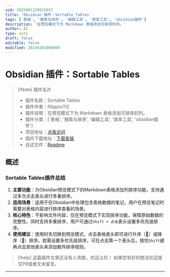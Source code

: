 ```yaml
---
uid: 2025081220015037
title: 'Obsidian 插件：Sortable Tables'
tags: ['表格', '搜索与排序', '编辑工具', '效率工具', 'obsidian插件']
description: '在预览模式下为 Markdown 表格添加可排序的列。'
author: AI
type: auto
draft: false
editable: false
modified: 20240101000000
---
```


# Obsidian 插件：Sortable Tables

> [!Note] 插件名片
> - 插件名称：Sortable Tables
> - 插件作者：filippov112
> - 插件说明：在预览模式下为 Markdown 表格添加可排序的列。
> - 插件分类：['表格', '搜索与排序', '编辑工具', '效率工具', 'obsidian插件']
> - 项目地址：[点我访问](https://github.com/filippov112/obsidian-sortable-tables)
> - 国内下载地址：[下载安装](https://pkmer.cn/products/plugin/pluginMarket/?sortable-tables)
> - 自述文件：[Readme](https://ghproxy.net/https://raw.githubusercontent.com/filippov112/obsidian-sortable-tables/master/README.md)



## 概述

### Sortable Tables插件总结
1. **主要功能**：为Obsidian预览模式下的Markdown表格添加列排序功能，支持通过多次点击表头进行多重排序。
2. **适用场景**：适用于在Obsidian中处理包含表格数据的笔记，用户在预览笔记时需要对表格内容进行排序查看的场景。
3. **核心特色**：不影响文件内容，仅在预览模式下实现排序功能，保障原始数据的完整性。同时支持多重排序，用户可通过`Shift + 点击`表头设置多优先级排序。
4. **使用建议**：使用时先切换到预览模式，点击表格表头即可进行升序（🔼）或降序（🔽）排序。若需设置多优先级排序，可在点击第一个表头后，按住`Shift`键再点击其他表头来添加额外排序规则。


> [!help] 
> 这篇插件文章还没有人贡献，欢迎占坑！
> 如果您有好的想法欢迎提交PR或者文末留言。
> 

---


